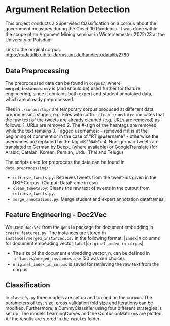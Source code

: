 # Argument Relation Detection
This project conducts a Supervised Classification on a corpus about the 
government measures during the Covid-19 Pandemic. It was done within the 
scope of an Argument Mining seminar in Wintersemester 2022/23 at the University of Potsdam

Link to the original corpus:   
https://tudatalib.ulb.tu-darmstadt.de/handle/tudatalib/2780

## Data Preprocessing
The preprocessed data can be found in `corpus/`, where **`merged_instances.csv`** is 
(and should be) used further for feature engineering, since it contains both expert and 
student annotated data, which are already preprocessed. 

Files in `./corpus/tmp/` are temporary corpus produced at different data 
preprocessing stages, e.g. Files with suffix `_clean_translated` indicates 
that the raw text of the tweets are already cleaned (e.g. URLs are removed) as follows:
    1. URLs are removed 
    2. The #-sign of the hashtags are removed, while the text remains
    3. Tagged usernames: 
        - removed if it is at the beginning of comment or in the case of "RT @username"
        - otherwise the usernames are replaced by the tag `<USERNAME>`
    4. Non-german tweets are translated to German by DeepL (where available) or 
    GoogleTranslate (for Arabic, Catalan, Korean, Persian, Urdu, Thai and 
    Telugu)

The scripts used for preprocess the data can be found in `data_preprocessing/`:
- `retrieve_tweets.py`: Retreives tweets from the tweet-ids given in the UKP-Corpus. 
(Output: DataFrame in csv) 
- `clean_tweets.py`: Cleans the raw text of tweets in the output from `retrieve_tweets.py`.
- `merge_annotations.py`: Merge student and expert annotation dataframes.

## Feature Engineering - Doc2Vec
We used `Doc2Vec` from the `gensim` package for document embedding in `create_features.py`. 
The instances are stored in `instances/merged_instances.csv` in the following format:
|`index`|n columns for document embedding vector|`label`|`original_index_in_corpus`|
- The size of the document embedding vector, n, can be defined in `instances/merged_instances.csv`
(50 was our choice).
- `original_index_in_corpus` is saved for retrieving the raw text from the corpus.

## Classification
In `classify.py` three models are set up and trained on the 
corpus. The parameters of test size, cross validation fold size and 
iterations can be modified. Furthermore, a DummyClassifier using four 
different strategies is set up. The models LearningCurves and 
the ConfusionMatrixes are plotted. All the results are stored in the 
`results` folder.

